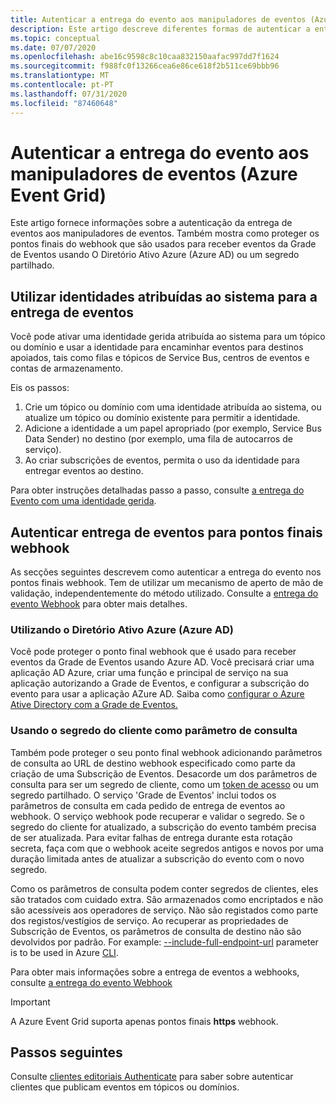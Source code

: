 ```yaml
---
title: Autenticar a entrega do evento aos manipuladores de eventos (Azure Event Grid)
description: Este artigo descreve diferentes formas de autenticar a entrega aos manipuladores de eventos na Azure Event Grid.
ms.topic: conceptual
ms.date: 07/07/2020
ms.openlocfilehash: abe16c9598c8c10caa832150aafac997dd7f1624
ms.sourcegitcommit: f988fc0f13266cea6e86ce618f2b511ce69bbb96
ms.translationtype: MT
ms.contentlocale: pt-PT
ms.lasthandoff: 07/31/2020
ms.locfileid: "87460648"
---
```

# <a name="authenticate-event-delivery-to-event-handlers-azure-event-grid"></a>Autenticar a entrega do evento aos manipuladores de eventos (Azure Event Grid)
Este artigo fornece informações sobre a autenticação da entrega de eventos aos manipuladores de eventos. Também mostra como proteger os pontos finais do webhook que são usados para receber eventos da Grade de Eventos usando O Diretório Ativo Azure (Azure AD) ou um segredo partilhado.

## <a name="use-system-assigned-identities-for-event-delivery"></a>Utilizar identidades atribuídas ao sistema para a entrega de eventos
Você pode ativar uma identidade gerida atribuída ao sistema para um tópico ou domínio e usar a identidade para encaminhar eventos para destinos apoiados, tais como filas e tópicos de Service Bus, centros de eventos e contas de armazenamento.

Eis os passos: 

1. Crie um tópico ou domínio com uma identidade atribuída ao sistema, ou atualize um tópico ou domínio existente para permitir a identidade. 
1. Adicione a identidade a um papel apropriado (por exemplo, Service Bus Data Sender) no destino (por exemplo, uma fila de autocarros de serviço).
1. Ao criar subscrições de eventos, permita o uso da identidade para entregar eventos ao destino. 

Para obter instruções detalhadas passo a passo, consulte [a entrega do Evento com uma identidade gerida](managed-service-identity.md).


## <a name="authenticate-event-delivery-to-webhook-endpoints"></a>Autenticar entrega de eventos para pontos finais webhook
As secções seguintes descrevem como autenticar a entrega do evento nos pontos finais webhook. Tem de utilizar um mecanismo de aperto de mão de validação, independentemente do método utilizado. Consulte a [entrega do evento Webhook](webhook-event-delivery.md) para obter mais detalhes. 


### <a name="using-azure-active-directory-azure-ad"></a>Utilizando o Diretório Ativo Azure (Azure AD)
Você pode proteger o ponto final webhook que é usado para receber eventos da Grade de Eventos usando Azure AD. Você precisará criar uma aplicação AD Azure, criar uma função e principal de serviço na sua aplicação autorizando a Grade de Eventos, e configurar a subscrição do evento para usar a aplicação AZure AD. Saiba como [configurar o Azure Ative Directory com a Grade de Eventos.](secure-webhook-delivery.md)

### <a name="using-client-secret-as-a-query-parameter"></a>Usando o segredo do cliente como parâmetro de consulta
Também pode proteger o seu ponto final webhook adicionando parâmetros de consulta ao URL de destino webhook especificado como parte da criação de uma Subscrição de Eventos. Desacorde um dos parâmetros de consulta para ser um segredo de cliente, como um [token de acesso](https://en.wikipedia.org/wiki/Access_token) ou um segredo partilhado. O serviço 'Grade de Eventos' inclui todos os parâmetros de consulta em cada pedido de entrega de eventos ao webhook. O serviço webhook pode recuperar e validar o segredo. Se o segredo do cliente for atualizado, a subscrição do evento também precisa de ser atualizada. Para evitar falhas de entrega durante esta rotação secreta, faça com que o webhook aceite segredos antigos e novos por uma duração limitada antes de atualizar a subscrição do evento com o novo segredo. 

Como os parâmetros de consulta podem conter segredos de clientes, eles são tratados com cuidado extra. São armazenados como encriptados e não são acessíveis aos operadores de serviço. Não são registados como parte dos registos/vestígios de serviço. Ao recuperar as propriedades de Subscrição de Eventos, os parâmetros de consulta de destino não são devolvidos por padrão. For example: [--include-full-endpoint-url](/cli/azure/eventgrid/event-subscription?view=azure-cli-latest#az-eventgrid-event-subscription-show) parameter is to be used in Azure [CLI](/cli/azure?view=azure-cli-latest).

Para obter mais informações sobre a entrega de eventos a webhooks, consulte [a entrega do evento Webhook](webhook-event-delivery.md)

> [!IMPORTANT]
A Azure Event Grid suporta apenas pontos finais **https** webhook. 


## <a name="next-steps"></a>Passos seguintes
Consulte [clientes editoriais Authenticate](security-authenticate-publishing-clients.md) para saber sobre autenticar clientes que publicam eventos em tópicos ou domínios. 
